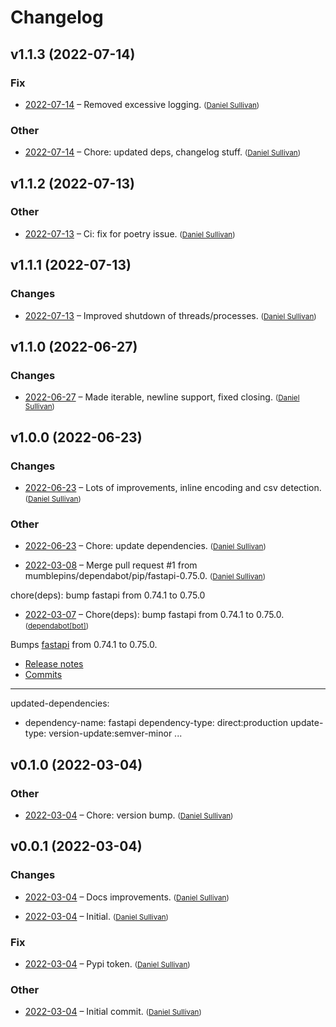 # Changelog


## v1.1.3 (2022-07-14)

### Fix

  * [2022-07-14](8f4de11fd9bbb2d9cb43aa2ca94c2c0a78b207ba) – Removed excessive logging.  <small>([Daniel Sullivan](mailto:mumblepins@users.noreply.github.com))</small>

### Other

  * [2022-07-14](d5a5255e45265abfa725a7de4690efb16af8222a) – Chore: updated deps, changelog stuff.  <small>([Daniel Sullivan](mailto:mumblepins@users.noreply.github.com))</small>


## v1.1.2 (2022-07-13)

### Other

  * [2022-07-13](379079cca60fd038dea1b862be925ddb13ef4e7a) – Ci: fix for poetry issue.  <small>([Daniel Sullivan](mailto:mumblepins@users.noreply.github.com))</small>


## v1.1.1 (2022-07-13)

### Changes

  * [2022-07-13](110b6e796305fe151de3aae502828d18b6838935) – Improved shutdown of threads/processes.  <small>([Daniel Sullivan](mailto:mumblepins@users.noreply.github.com))</small>


## v1.1.0 (2022-06-27)

### Changes

  * [2022-06-27](6bf3896313b1ef2eb7838421e68a7b2b58f08c13) – Made iterable, newline support, fixed closing.  <small>([Daniel Sullivan](mailto:mumblepins@users.noreply.github.com))</small>


## v1.0.0 (2022-06-23)

### Changes

  * [2022-06-23](1eac0cbed17139a0cbf6aabfffa6e42a1baf9f60) – Lots of improvements, inline encoding and csv detection.  <small>([Daniel Sullivan](mailto:mumblepins@users.noreply.github.com))</small>

### Other

  * [2022-06-23](677b9e222d76beb78e313bf6eea40739e2264022) – Chore: update dependencies.  <small>([Daniel Sullivan](mailto:mumblepins@users.noreply.github.com))</small>

  * [2022-03-08](a5404d2dcfd618e26da3b3b63d784b9483cfa837) – Merge pull request #1 from mumblepins/dependabot/pip/fastapi-0.75.0.  <small>([Daniel Sullivan](mailto:mumblepins@users.noreply.github.com))</small>

  chore(deps): bump fastapi from 0.74.1 to 0.75.0

  * [2022-03-07](70fb855cf06ca2a0c948fc788955cfe07d4e36d3) – Chore(deps): bump fastapi from 0.74.1 to 0.75.0.  <small>([dependabot[bot]](mailto:49699333+dependabot[bot]@users.noreply.github.com))</small>

  Bumps [fastapi](https://github.com/tiangolo/fastapi) from 0.74.1 to 0.75.0.
  - [Release notes](https://github.com/tiangolo/fastapi/releases)
  - [Commits](https://github.com/tiangolo/fastapi/compare/0.74.1...0.75.0)

  ---
  updated-dependencies:
  - dependency-name: fastapi
    dependency-type: direct:production
    update-type: version-update:semver-minor
  ...


## v0.1.0 (2022-03-04)

### Other

  * [2022-03-04](2a19cab8821d47c7762edc7b484d5f6792e18608) – Chore: version bump.  <small>([Daniel Sullivan](mailto:mumblepins@users.noreply.github.com))</small>


## v0.0.1 (2022-03-04)

### Changes

  * [2022-03-04](57de2858ae29707171fded1c199c2631e5476227) – Docs improvements.  <small>([Daniel Sullivan](mailto:mumblepins@users.noreply.github.com))</small>

  * [2022-03-04](823248c2e4933747382d81d196b255f4b0e661b5) – Initial.  <small>([Daniel Sullivan](mailto:mumblepins@users.noreply.github.com))</small>

### Fix

  * [2022-03-04](4ed300c4b7d7c92e00bf8570c50490a6e3bd0b52) – Pypi token.  <small>([Daniel Sullivan](mailto:mumblepins@users.noreply.github.com))</small>

### Other

  * [2022-03-04](5a45c6943b3f3225bf53dc646613878829dcd438) – Initial commit.  <small>([Daniel Sullivan](mailto:mumblepins@users.noreply.github.com))</small>


